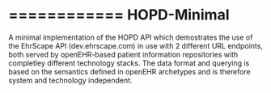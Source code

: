 ============
HOPD-Minimal
============

A minimal implementation of the HOPD API which demostrates the use of the EhrScape API (dev.ehrscape.com) in use with 2 different URL endpoints, both served by openEHR-based patient information repositories with completley different technology stacks. The data format and querying is based on the semantics defined in openEHR archetypes and is therefore system and technology independent. 
